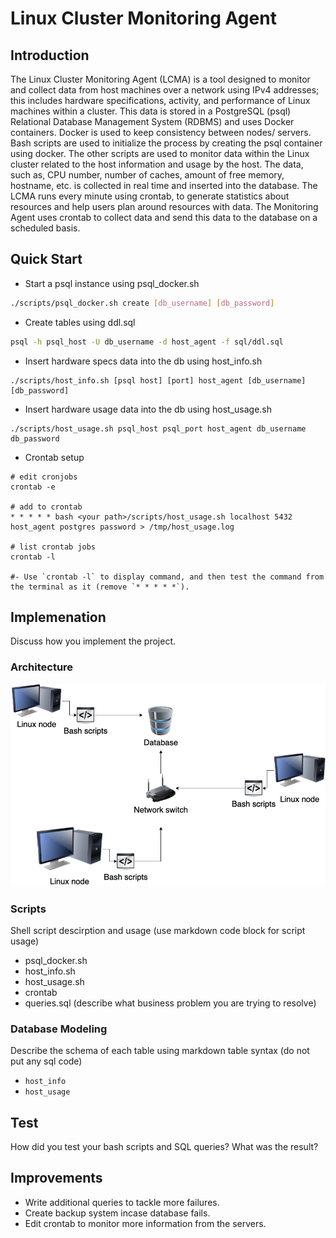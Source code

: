 # Linux Cluster Monitoring Agent
## Introduction
The Linux Cluster Monitoring Agent (LCMA) is a tool designed to monitor and collect data from host machines over a network using IPv4 addresses; this includes hardware specifications, activity, and performance of Linux machines within a cluster. This data is stored in a PostgreSQL (psql) Relational Database Management System (RDBMS) and uses Docker containers. Docker is used to keep consistency between nodes/ servers. Bash scripts are used to initialize the process by creating the psql container using docker. The other scripts are used to monitor data within the Linux cluster related to the host information and usage by the host. The data, such as, CPU number, number of caches, amount of free memory, hostname, etc. is collected in real time and inserted into the database. The LCMA runs every minute using crontab, to generate statistics about resources and help users plan around resources with data. The Monitoring Agent uses crontab to collect data and send this data to the database on a scheduled basis.

## Quick Start
- Start a psql instance using psql_docker.sh
````bash
./scripts/psql_docker.sh create [db_username] [db_password]
````

- Create tables using ddl.sql
````bash
psql -h psql_host -U db_username -d host_agent -f sql/ddl.sql
````

- Insert hardware specs data into the db using host_info.sh
````
./scripts/host_info.sh [psql host] [port] host_agent [db_username] [db_password]
````

- Insert hardware usage data into the db using host_usage.sh
````
./scripts/host_usage.sh psql_host psql_port host_agent db_username db_password
```` 

- Crontab setup
````
# edit cronjobs
crontab -e 

# add to crontab
* * * * * bash <your path>/scripts/host_usage.sh localhost 5432 host_agent postgres password > /tmp/host_usage.log

# list crontab jobs
crontab -l

#- Use `crontab -l` to display command, and then test the command from the terminal as it (remove `* * * * *`).
````

## Implemenation
Discuss how you implement the project.

### Architecture
![Architecture of Project](assets/architecture.png)

### Scripts
Shell script descirption and usage (use markdown code block for script usage)
- psql_docker.sh
- host_info.sh
- host_usage.sh
- crontab
- queries.sql (describe what business problem you are trying to resolve)

### Database Modeling
Describe the schema of each table using markdown table syntax (do not put any sql code)
- `host_info`
- `host_usage`

## Test
How did you test your bash scripts and SQL queries? What was the result?

## Improvements
- Write additional queries to tackle more failures.
- Create backup system incase database fails. 
- Edit crontab to monitor more information from the servers.
